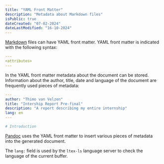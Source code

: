 ```yaml
---
title: "YAML Front Matter"
description: "Metadata about Markdown files"
isPublic: true
dateCreated: "07-02-2024"
dateLastModified: "16-10-2024"
---
```


[Markdown](markdown) files can have YAML front matter. YAML front matter is
indicated with the following syntax:

```yaml
---
<attributes>
---
```

In the YAML front matter metadata about the document can be stored. Information
about the author, title, date and language of the document are frequently used
pieces of metadata:

```yaml
---
author: "Thimo van Velzen"
title: "Intership Report Pre-final"
description: "A report describing my entire internship"
lang: en
---

# Introduction
```

[Pandoc](pandoc) uses the YAML front matter to insert various pieces of metadata
into the generated document.

The `lang:` field is used by the `ltex-ls` language server to check the language
of the current buffer.
